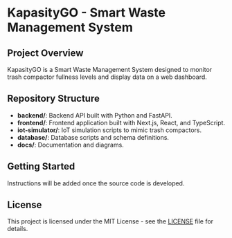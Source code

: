# KapasityGO - Smart Waste Management System

## Project Overview

KapasityGO is a Smart Waste Management System designed to monitor trash compactor fullness levels and display data on a web dashboard.

## Repository Structure

- **backend/**: Backend API built with Python and FastAPI.
- **frontend/**: Frontend application built with Next.js, React, and TypeScript.
- **iot-simulator/**: IoT simulation scripts to mimic trash compactors.
- **database/**: Database scripts and schema definitions.
- **docs/**: Documentation and diagrams.

## Getting Started

Instructions will be added once the source code is developed.

## License

This project is licensed under the MIT License - see the [LICENSE](LICENSE) file for details.
